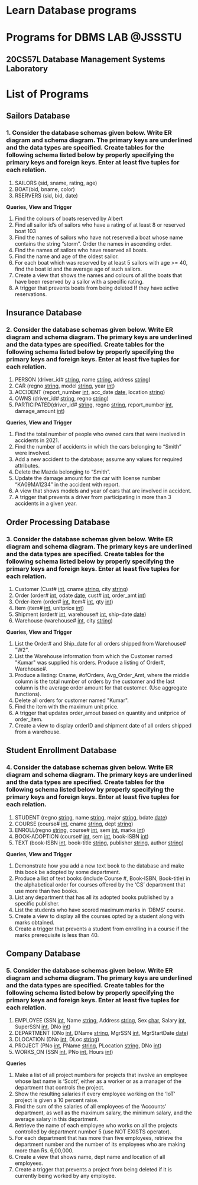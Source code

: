 <h1>Learn Database programs</h1>
<h1>Programs for DBMS LAB @JSSSTU</h1>
<h2>20CS57L Database Management Systems Laboratory</h2>

<h1>List of Programs</h1>

<h2>Sailors Database</h2>
<h3>1. Consider the database schemas given below.
Write ER diagram and schema diagram. The primary keys are underlined and the data types 
are specified.
Create tables for the following schema listed below by properly specifying the primary keys 
and foreign keys.
Enter at least five tuples for each relation.</h3>
<ol>
    <li>SAILORS (sid, sname, rating, age)</li>
    <li>BOAT(bid, bname, color)</li>
    <li>RSERVERS (sid, bid, date)</li>
</ol>
<p><strong>Queries, View and Trigger</strong></p>
<ol>
    <li>Find the colours of boats reserved by Albert</li>
    <li>Find all sailor id’s of sailors who have a rating of at least 8 or reserved boat 103</li>
    <li>Find the names of sailors who have not reserved a boat whose name contains the string “storm”. Order the names in ascending order.</li>
    <li>Find the names of sailors who have reserved all boats.</li>
    <li>Find the name and age of the oldest sailor.</li>
    <li>For each boat which was reserved by at least 5 sailors with age >= 40, find the boat id and the average age of such sailors.</li>
    <li>Create a view that shows the names and colours of all the boats that have been reserved by a sailor with a specific rating.</li>
    <li>A trigger that prevents boats from being deleted If they have active reservations.</li>
</ol>

<h2>Insurance Database</h2>
<h3>2. Consider the database schemas given below.
Write ER diagram and schema diagram. The primary keys are underlined and the data types are 
specified.
Create tables for the following schema listed below by properly specifying the primary keys and 
foreign keys.
Enter at least five tuples for each relation.</h3>
<ol>
    <li>PERSON (driver_id# <u>string</u>, name <u>string</u>, address <u>string</u>)</li>
    <li>CAR (regno <u>string</u>, model <u>string</u>, year <u>int</u>)</li>
    <li>ACCIDENT (report_number <u>int</u>, acc_date <u>date</u>, location <u>string</u>)</li>
    <li>OWNS (driver_id# <u>string</u>, regno <u>string</u>)</li>
    <li>PARTICIPATED(driver_id# <u>string</u>, regno <u>string</u>, report_number <u>int</u>, damage_amount <u>int</u>)</li>
</ol>
<p><strong>Queries, View and Trigger</strong></p>
<ol>
    <li>Find the total number of people who owned cars that were involved in accidents in 2021.</li>
    <li>Find the number of accidents in which the cars belonging to “Smith” were involved.</li>
    <li>Add a new accident to the database; assume any values for required attributes.</li>
    <li>Delete the Mazda belonging to “Smith”.</li>
    <li>Update the damage amount for the car with license number “KA09MA1234” in the accident with report.</li>
    <li>A view that shows models and year of cars that are involved in accident.</li>
    <li>A trigger that prevents a driver from participating in more than 3 accidents in a given year.</li>
</ol>

<h2>Order Processing Database</h2>
<h3>3. Consider the database schemas given below.
Write ER diagram and schema diagram. The primary keys are underlined and the data types are 
specified.
Create tables for the following schema listed below by properly specifying the primary keys and 
foreign keys.
Enter at least five tuples for each relation.</h3>
<ol>
    <li>Customer (Cust# <u>int</u>, cname <u>string</u>, city <u>string</u>)</li>
    <li>Order (order# <u>int</u>, odate <u>date</u>, cust# <u>int</u>, order_amt <u>int</u>)</li>
    <li>Order-item (order# <u>int</u>, Item# <u>int</u>, qty <u>int</u>)</li>
    <li>Item (item# <u>int</u>, unitprice <u>int</u>)</li>
    <li>Shipment (order# <u>int</u>, warehouse# <u>int</u>, ship-date <u>date</u>)</li>
    <li>Warehouse (warehouse# <u>int</u>, city <u>string</u>)</li>
</ol>
<p><strong>Queries, View and Trigger</strong></p>
<ol>
    <li>List the Order# and Ship_date for all orders shipped from Warehouse# "W2".</li>
    <li>List the Warehouse information from which the Customer named "Kumar" was supplied his orders. Produce a listing of Order#, Warehouse#.</li>
    <li>Produce a listing: Cname, #ofOrders, Avg_Order_Amt, where the middle column is the total number of orders by the customer and the last column is the average order amount for that customer. (Use aggregate functions).</li>
    <li>Delete all orders for customer named "Kumar".</li>
    <li>Find the item with the maximum unit price.</li>
    <li>A trigger that updates order_amout based on quantity and unitprice of order_item.</li>
    <li>Create a view to display orderID and shipment date of all orders shipped from a warehouse.</li>
</ol>

<h2>Student Enrollment Database</h2>
<h3>4. Consider the database schemas given below.
Write ER diagram and schema diagram. The primary keys are underlined and the data types are 
specified.
Create tables for the following schema listed below by properly specifying the primary keys and 
foreign keys.
Enter at least five tuples for each relation.</h3>
<ol>
    <li>STUDENT (regno <u>string</u>, name <u>string</u>, major <u>string</u>, bdate <u>date</u>)</li>
    <li>COURSE (course# <u>int</u>, cname <u>string</u>, dept <u>string</u>)</li>
    <li>ENROLL(regno <u>string</u>, course# <u>int</u>, sem <u>int</u>, marks <u>int</u>)</li>
    <li>BOOK-ADOPTION (course# <u>int</u>, sem <u>int</u>, book-ISBN <u>int</u>)</li>
    <li>TEXT (book-ISBN <u>int</u>, book-title <u>string</u>, publisher <u>string</u>, author <u>string</u>)</li>
</ol>
<p><strong>Queries, View and Trigger</strong></p>
<ol>
    <li>Demonstrate how you add a new text book to the database and make this book be adopted by some department.</li>
    <li>Produce a list of text books (include Course #, Book-ISBN, Book-title) in the alphabetical order for courses offered by the ‘CS’ department that use more than two books.</li>
    <li>List any department that has all its adopted books published by a specific publisher.</li>
    <li>List the students who have scored maximum marks in ‘DBMS’ course.</li>
    <li>Create a view to display all the courses opted by a student along with marks obtained.</li>
    <li>Create a trigger that prevents a student from enrolling in a course if the marks prerequisite is less than 40.</li>
</ol>

<h2>Company Database</h2>
<h3>5. Consider the database schemas given below.
Write ER diagram and schema diagram. The primary keys are underlined and the data types are 
specified.
Create tables for the following schema listed below by properly specifying the primary keys and 
foreign keys.
Enter at least five tuples for each relation.</h3>
<ol>
    <li>EMPLOYEE (SSN <u>int</u>, Name <u>string</u>, Address <u>string</u>, Sex <u>char</u>, Salary <u>int</u>, SuperSSN <u>int</u>, DNo <u>int</u>)</li>
    <li>DEPARTMENT (DNo <u>int</u>, DName <u>string</u>, MgrSSN <u>int</u>, MgrStartDate <u>date</u>)</li>
    <li>DLOCATION (DNo <u>int</u>, DLoc <u>string</u>)</li>
    <li>PROJECT (PNo <u>int</u>, PName <u>string</u>, PLocation <u>string</u>, DNo <u>int</u>)</li>
    <li>WORKS_ON (SSN <u>int</u>, PNo <u>int</u>, Hours <u>int</u>)</li>
</ol>
<p><strong>Queries</strong></p>
<ol>
    <li>Make a list of all project numbers for projects that involve an employee whose last name is ‘Scott’, either as a worker or as a manager of the department that controls the project.</li>
    <li>Show the resulting salaries if every employee working on the ‘IoT’ project is given a 10 percent raise.</li>
    <li>Find the sum of the salaries of all employees of the ‘Accounts’ department, as well as the maximum salary, the minimum salary, and the average salary in this department.</li>
    <li>Retrieve the name of each employee who works on all the projects controlled by department number 5 (use NOT EXISTS operator).</li>
    <li>For each department that has more than five employees, retrieve the department number and the number of its employees who are making more than Rs. 6,00,000.</li>
    <li>Create a view that shows name, dept name and location of all employees.</li>
    <li>Create a trigger that prevents a project from being deleted if it is currently being worked by any employee.</li>
</ol>
